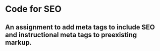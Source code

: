 # Code for SEO
## An assignment to add meta tags to include SEO and instructional meta tags to preexisting markup.

